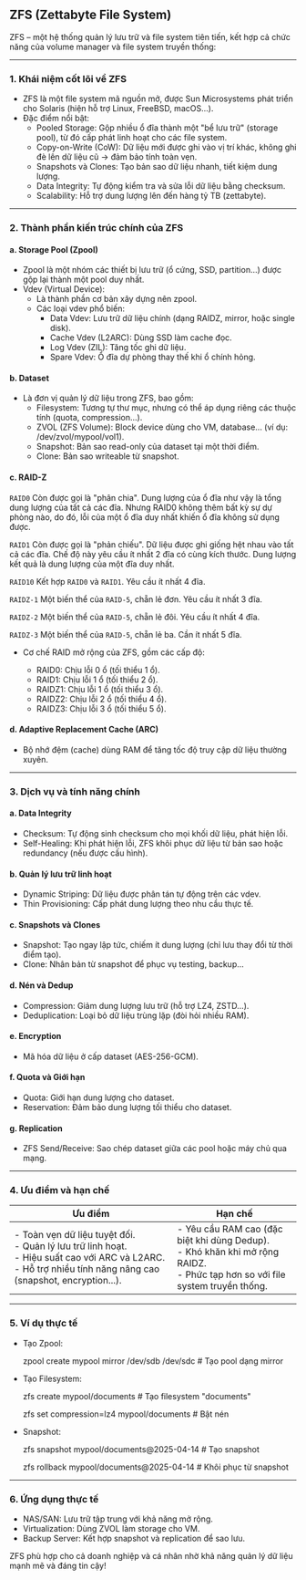 ## ZFS (Zettabyte File System)

ZFS – một hệ thống quản lý lưu trữ và file system tiên tiến, kết hợp cả chức năng của volume manager và file system truyền thống:

---

### 1. Khái niệm cốt lõi về ZFS
- ZFS là một file system mã nguồn mở, được Sun Microsystems phát triển cho Solaris (hiện hỗ trợ Linux, FreeBSD, macOS...).
- Đặc điểm nổi bật:
  - Pooled Storage: Gộp nhiều ổ đĩa thành một "bể lưu trữ" (storage pool), từ đó cấp phát linh hoạt cho các file system.
  - Copy-on-Write (CoW): Dữ liệu mới được ghi vào vị trí khác, không ghi đè lên dữ liệu cũ → đảm bảo tính toàn vẹn.
  - Snapshots và Clones: Tạo bản sao dữ liệu nhanh, tiết kiệm dung lượng.
  - Data Integrity: Tự động kiểm tra và sửa lỗi dữ liệu bằng checksum.
  - Scalability: Hỗ trợ dung lượng lên đến hàng tỷ TB (zettabyte).

---

### 2. Thành phần kiến trúc chính của ZFS

#### a. Storage Pool (Zpool)
- Zpool là một nhóm các thiết bị lưu trữ (ổ cứng, SSD, partition...) được gộp lại thành một pool duy nhất.
- Vdev (Virtual Device):  
  - Là thành phần cơ bản xây dựng nên zpool.  
  - Các loại vdev phổ biến:  
    - Data Vdev: Lưu trữ dữ liệu chính (dạng RAIDZ, mirror, hoặc single disk).  
    - Cache Vdev (L2ARC): Dùng SSD làm cache đọc.  
    - Log Vdev (ZIL): Tăng tốc ghi dữ liệu.  
    - Spare Vdev: Ổ đĩa dự phòng thay thế khi ổ chính hỏng.  

#### b. Dataset
- Là đơn vị quản lý dữ liệu trong ZFS, bao gồm:
  - Filesystem: Tương tự thư mục, nhưng có thể áp dụng riêng các thuộc tính (quota, compression...).
  - ZVOL (ZFS Volume): Block device dùng cho VM, database... (ví dụ: /dev/zvol/mypool/vol1).
  - Snapshot: Bản sao read-only của dataset tại một thời điểm.
  - Clone: Bản sao writeable từ snapshot.

#### c. RAID-Z

``RAID0`` Còn được gọi là "phân chia". Dung lượng của ổ đĩa như vậy là tổng dung lượng của tất cả
các đĩa. Nhưng RAID0 không thêm bất kỳ sự dự phòng nào, do đó, lỗi của một ổ đĩa duy nhất
khiến ổ đĩa không sử dụng được.

``RAID1`` Còn được gọi là "phản chiếu". Dữ liệu được ghi giống hệt nhau vào tất cả các đĩa. Chế độ này yêu cầu
ít nhất 2 đĩa có cùng kích thước. Dung lượng kết quả là dung lượng của một đĩa duy nhất.

``RAID10`` Kết hợp ``RAID0`` và ``RAID1``. Yêu cầu ít nhất 4 đĩa.

``RAIDZ-1`` Một biến thể của ``RAID-5``, chẵn lẻ đơn. Yêu cầu ít nhất 3 đĩa.

``RAIDZ-2`` Một biến thể của ``RAID-5``, chẵn lẻ đôi. Yêu cầu ít nhất 4 đĩa.

``RAIDZ-3`` Một biến thể của ``RAID-5``, chẵn lẻ ba. Cần ít nhất 5 đĩa.

- Cơ chế RAID mở rộng của ZFS, gồm các cấp độ:

  - RAID0: Chịu lỗi 0 ổ (tối thiểu 1 ổ).
  - RAID1: Chịu lỗi 1 ổ (tối thiểu 2 ổ).
  - RAIDZ1: Chịu lỗi 1 ổ (tối thiểu 3 ổ).
  - RAIDZ2: Chịu lỗi 2 ổ (tối thiểu 4 ổ).
  - RAIDZ3: Chịu lỗi 3 ổ (tối thiểu 5 ổ).

#### d. Adaptive Replacement Cache (ARC)
- Bộ nhớ đệm (cache) dùng RAM để tăng tốc độ truy cập dữ liệu thường xuyên.

---

### 3. Dịch vụ và tính năng chính
#### a. Data Integrity
- Checksum: Tự động sinh checksum cho mọi khối dữ liệu, phát hiện lỗi.
- Self-Healing: Khi phát hiện lỗi, ZFS khôi phục dữ liệu từ bản sao hoặc redundancy (nếu được cấu hình).

#### b. Quản lý lưu trữ linh hoạt
- Dynamic Striping: Dữ liệu được phân tán tự động trên các vdev.
- Thin Provisioning: Cấp phát dung lượng theo nhu cầu thực tế.

#### c. Snapshots và Clones
- Snapshot: Tạo ngay lập tức, chiếm ít dung lượng (chỉ lưu thay đổi từ thời điểm tạo).
- Clone: Nhân bản từ snapshot để phục vụ testing, backup...

#### d. Nén và Dedup
- Compression: Giảm dung lượng lưu trữ (hỗ trợ LZ4, ZSTD...).
- Deduplication: Loại bỏ dữ liệu trùng lặp (đòi hỏi nhiều RAM).

#### e. Encryption
- Mã hóa dữ liệu ở cấp dataset (AES-256-GCM).

#### f. Quota và Giới hạn
- Quota: Giới hạn dung lượng cho dataset.
- Reservation: Đảm bảo dung lượng tối thiểu cho dataset.

#### g. Replication
- ZFS Send/Receive: Sao chép dataset giữa các pool hoặc máy chủ qua mạng.

---

### 4. Ưu điểm và hạn chế
| Ưu điểm | Hạn chế |
|-------------|-------------|
| - Toàn vẹn dữ liệu tuyệt đối.<br>- Quản lý lưu trữ linh hoạt.<br>- Hiệu suất cao với ARC và L2ARC.<br>- Hỗ trợ nhiều tính năng nâng cao (snapshot, encryption...). | - Yêu cầu RAM cao (đặc biệt khi dùng Dedup).<br>- Khó khăn khi mở rộng RAIDZ.<br>- Phức tạp hơn so với file system truyền thống. |

---

### 5. Ví dụ thực tế
- Tạo Zpool:  
 
  zpool create mypool mirror /dev/sdb /dev/sdc  # Tạo pool dạng mirror
  
- Tạo Filesystem:  
 
  zfs create mypool/documents  # Tạo filesystem "documents"

  zfs set compression=lz4 mypool/documents  # Bật nén
  
- Snapshot:  
 
  zfs snapshot mypool/documents@2025-04-14  # Tạo snapshot

  zfs rollback mypool/documents@2025-04-14  # Khôi phục từ snapshot
  
---

### 6. Ứng dụng thực tế
- NAS/SAN: Lưu trữ tập trung với khả năng mở rộng.
- Virtualization: Dùng ZVOL làm storage cho VM.
- Backup Server: Kết hợp snapshot và replication để sao lưu.

ZFS phù hợp cho cả doanh nghiệp và cá nhân nhờ khả năng quản lý dữ liệu mạnh mẽ và đáng tin cậy!